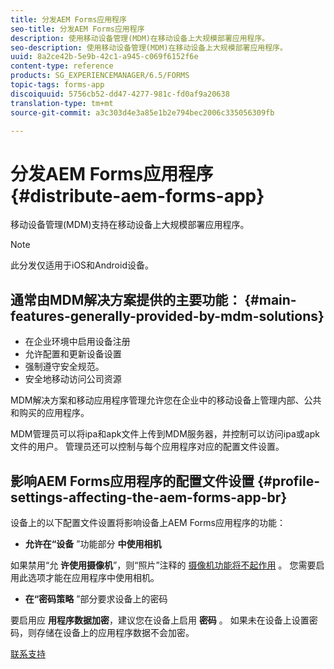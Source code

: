 ```yaml
---
title: 分发AEM Forms应用程序
seo-title: 分发AEM Forms应用程序
description: 使用移动设备管理(MDM)在移动设备上大规模部署应用程序。
seo-description: 使用移动设备管理(MDM)在移动设备上大规模部署应用程序。
uuid: 8a2ce42b-5e9b-42c1-a945-c069f6152f6e
content-type: reference
products: SG_EXPERIENCEMANAGER/6.5/FORMS
topic-tags: forms-app
discoiquuid: 5756cb52-dd47-4277-981c-fd0af9a20638
translation-type: tm+mt
source-git-commit: a3c303d4e3a85e1b2e794bec2006c335056309fb

---
```



# 分发AEM Forms应用程序 {#distribute-aem-forms-app}

移动设备管理(MDM)支持在移动设备上大规模部署应用程序。

>[!NOTE]
>
>此分发仅适用于iOS和Android设备。

## 通常由MDM解决方案提供的主要功能： {#main-features-generally-provided-by-mdm-solutions}

* 在企业环境中启用设备注册
* 允许配置和更新设备设置
* 强制遵守安全规范。
* 安全地移动访问公司资源

MDM解决方案和移动应用程序管理允许您在企业中的移动设备上管理内部、公共和购买的应用程序。

MDM管理员可以将ipa和apk文件上传到MDM服务器，并控制可以访问ipa或apk文件的用户。 管理员还可以控制与每个应用程序对应的配置文件设置。

## 影响AEM Forms应用程序的配置文件设置 {#profile-settings-affecting-the-aem-forms-app-br}

设备上的以下配置文件设置将影响设备上AEM Forms应用程序的功能：

* **允许在“设备** ”功能部分 **中使用相机**

如果禁用“允 **许使用摄像机**”，则“照片”注释的 [摄像机功能将不起作用](/help/forms/using/add-attachments.md) 。 您需要启用此选项才能在应用程序中使用相机。

* **在“密码策略** ”部分要求设备上的密码

要启用应 **用程序数据加密**，建议您在设备上启用 **密码** 。 如果未在设备上设置密码，则存储在设备上的应用程序数据不会加密。

[联系支持](https://www.adobe.com/account/sign-in.supportportal.html)
